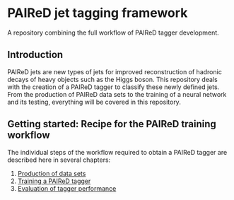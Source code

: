 # PAIReD jet tagging framework
A repository combining the full workflow of PAIReD tagger development.

## Introduction
PAIReD jets are new types of jets for improved reconstruction of hadronic decays of heavy objects such as the Higgs boson. This repository deals with the creation of a PAIReD tagger to classify these newly defined jets. From the production of PAIReD data sets to the training of a neural network and its testing, everything will be covered in this repository.

## Getting started: Recipe for the PAIReD training workflow
The individual steps of the workflow required to obtain a PAIReD tagger are described here in several chapters:
1. [Production of data sets](doc/workflow-recipe/production-datasets.md)
2. [Training a PAIReD tagger]()
3. [Evaluation of tagger performance]()
